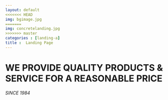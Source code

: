 ```yaml
---
layout: default
<<<<<<< HEAD
img: bgimage.jpg
=======
img: concretelanding.jpg
>>>>>>> master
categories : [landing-a]
title :  Landing Page
---
```


# WE PROVIDE QUALITY PRODUCTS & SERVICE FOR A REASONABLE PRICE

###### SINCE 1984
